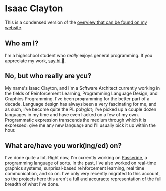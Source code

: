 # Isaac Clayton
This is a condensed version of the [overview that can be found on my website](https://www.slightknack.dev/home).

## Who am I?
I'm a highschool student who *really* enjoys general programming. If you appreciate my work, [say hi 👋](mailto:hello@slightknack.dev).

## No, but who really are you?
My name's Isaac Clayton, and I'm a Software Architect currently working in the fields of Reinforcement Learning, Programming Language Design, and Graphics Programming. I've been programming for the better part of a decade. Language design has always been a very fascinating for me, and as such, I've become quite the PL polyglot; I've picked up a couple dozen languages in my time and have even hacked on a few of my own. Programmatic expression transcends the medium through which it is expressed; give me any new language and I'll usually pick it up within the hour.

## What are/have you work(ing/ed) on?
I've done quite a lot. Right now, I'm currently working on [Passerine](https://github.com/vrtbl/passerine), a programming language of sorts. In the past, I've also worked on real-time graphics systems, surprisal-based reinforcement learning, real time communication, and so on. I've only very recently migrated to this account, so the projects here this aren't a full and accuracte representation of the full breadth of what I've done.
